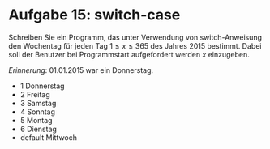 # Aufgabe 15: switch-case
Schreiben Sie ein Programm, das unter Verwendung von switch-Anweisung den
Wochentag für jeden Tag $1 \le x \le 365$ des Jahres $2015$ bestimmt. Dabei soll
der Benutzer bei Programmstart aufgefordert werden $x$ einzugeben.

*Erinnerung*: 01.01.2015 war ein Donnerstag.

- 1 Donnerstag
- 2 Freitag
- 3 Samstag
- 4 Sonntag
- 5 Montag
- 6 Dienstag
- default Mittwoch

